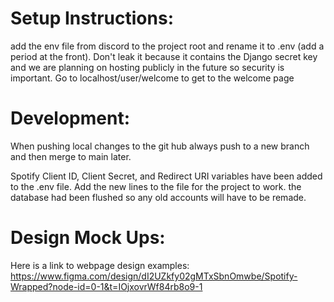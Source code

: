 # Setup Instructions:
add the env file from discord to the project root and rename it to .env (add a period at the front). Don't leak it because 
it contains the Django secret key and we are planning on hosting publicly in the future so security is important.
Go to localhost/user/welcome to get to the welcome page

# Development:
When pushing local changes to the git hub always push to a new branch and then merge to main later.

Spotify Client ID, Client Secret, and Redirect URI variables have been added to the .env file. Add the new lines to the file for the project to work.
the database had been flushed so any old accounts will have to be remade.


# Design Mock Ups:
Here is a link to webpage design examples:
https://www.figma.com/design/dI2UZkfy02gMTxSbnOmwbe/Spotify-Wrapped?node-id=0-1&t=IOjxovrWf84rb8o9-1
